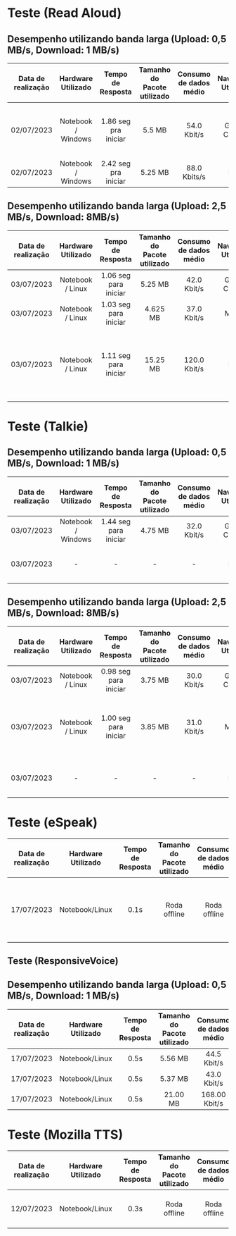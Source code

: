 # Teste (Read Aloud)

## Desempenho utilizando banda larga (Upload: 0,5 MB/s, Download: 1 MB/s)

| Data de realização | Hardware Utilizado | Tempo de Resposta | Tamanho do Pacote utilizado | Consumo de dados médio | Navegador Utilizado | Observações |
|:------------------:|:------------------:|:---------------:|:-----------------:|:-------------------:|:------------------:|:--------------------:|
| 02/07/2023 | Notebook / Windows | 1.86 seg pra iniciar | 5.5 MB | 54.0 Kbit/s | Google Chrome | Só as vozes offline funcionaram, as outras dão tempo excedido |
| 02/07/2023 | Notebook / Windows | 2.42 seg pra iniciar | 5.25 MB | 88.0 Kbits/s | Edge | Vozes offline funcionam |

## Desempenho utilizando banda larga (Upload: 2,5 MB/s, Download: 8MB/s)

| Data de realização | Hardware Utilizado | Tempo de Resposta | Tamanho do Pacote utilizado | Consumo de dados médio |Navegador Utilizado | Observações |
|:------------------:|:------------------:|:-----------------:|:---------------------------:|:----------------------:|:------------------:|:------------------:|
| 03/07/2023 | Notebook / Linux | 1.06 seg para iniciar | 5.25 MB | 42.0 Kbit/s | Google Chrome | |
| 03/07/2023 | Notebook / Linux | 1.03 seg para iniciar | 4.625 MB | 37.0 Kbit/s | Mozilla | |
| 03/07/2023 | Notebook / Linux | 1.11 seg para iniciar | 15.25 MB | 120.0 Kbit/s | Edge | O navegador edge de fábrica aparenta refazer requisições enquanto a página roda |

# Teste (Talkie)

## Desempenho utilizando banda larga (Upload: 0,5 MB/s, Download: 1 MB/s)
| Data de realização | Hardware Utilizado | Tempo de Resposta | Tamanho do Pacote utilizado | Consumo de dados médio |Navegador Utilizado | Observações |
|:------------------:|:------------------:|:-----------------:|:---------------------------:|:----------------------:|:------------------:|:------------------:|
| 03/07/2023 | Notebook / Windows | 1.44 seg para iniciar | 4.75 MB | 32.0 Kbit/s | Google Chrome |
| 03/07/2023 | - | - | - | - | Edge | O navegador não possui acesso a esta extensão |

## Desempenho utilizando banda larga (Upload: 2,5 MB/s, Download: 8MB/s)
| Data de realização | Hardware Utilizado | Tempo de Resposta | Tamanho do Pacote utilizado | Consumo de dados médio |Navegador Utilizado | Observações |
|:------------------:|:------------------:|:-----------------:|:---------------------------:|:----------------------:|:------------------:|:------------------:|
| 03/07/2023 | Notebook / Linux | 0.98 seg para iniciar | 3.75 MB | 30.0 Kbit/s | Google Chrome | |
| 03/07/2023 | Notebook / Linux | 1.00 seg para iniciar | 3.85 MB | 31.0 Kbit/s | Mozilla | Para utilizar o talkie no mozilla de fábrica é necessário instalar vozes no sistema |
| 03/07/2023 | - | - | - | - | Edge | O navegador não possui acesso a esta extensão |

# Teste (eSpeak)

| Data de realização | Hardware Utilizado | Tempo de Resposta | Tamanho do Pacote utilizado | Consumo de dados médio |Navegador Utilizado | Observações |
|:------------------:|:------------------:|:-----------------:|:---------------------------:|:----------------------:|:------------------:|:------------------:|
| 17/07/2023 | Notebook/Linux | 0.1s | Roda offline | Roda offline | roda em linha de código ou em uma interface própria | Voz pt-br não é localizada (parece português de portugal e robotizada) |

## Teste (ResponsiveVoice)

## Desempenho utilizando banda larga (Upload: 0,5 MB/s, Download: 1 MB/s)
| Data de realização | Hardware Utilizado | Tempo de Resposta | Tamanho do Pacote utilizado | Consumo de dados médio |Navegador Utilizado | Observações |
|:------------------:|:------------------:|:-----------------:|:---------------------------:|:----------------------:|:------------------:|:------------------:|
| 17/07/2023 | Notebook/Linux | 0.5s | 5.56 MB | 44.5 Kbit/s | Google Chrome | |
| 17/07/2023 | Notebook/Linux | 0.5s | 5.37 MB | 43.0 Kbit/s | Mozilla | |
| 17/07/2023 | Notebook/Linux | 0.5s | 21.00 MB | 168.00 Kbit/s | Edge | |

# Teste (Mozilla TTS)
| Data de realização | Hardware Utilizado | Tempo de Resposta | Tamanho do Pacote utilizado | Consumo de dados médio |Navegador Utilizado | Observações |
|:------------------:|:------------------:|:-----------------:|:---------------------------:|:----------------------:|:------------------:|:------------------:|
| 12/07/2023 | Notebook/Linux | 0.3s | Roda offline | Roda offline | Roda em linha de código | Voz com sotaque muito carregado |
